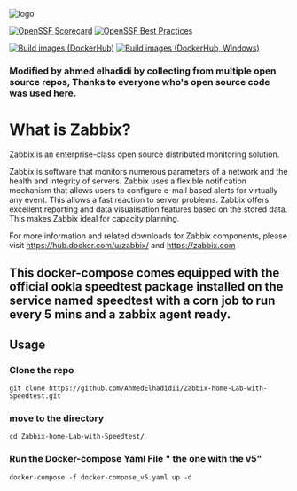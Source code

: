 ![logo](https://assets.zabbix.com/img/logo/zabbix_logo_500x131.png)

[![OpenSSF Scorecard](https://api.securityscorecards.dev/projects/github.com/zabbix/zabbix-docker/badge)](https://securityscorecards.dev/viewer/?uri=github.com/zabbix/zabbix-docker)
[![OpenSSF Best Practices](https://bestpractices.coreinfrastructure.org/projects/8395/badge)](https://bestpractices.coreinfrastructure.org/projects/8395)

[![Build images (DockerHub)](https://github.com/zabbix/zabbix-docker/actions/workflows/images_build.yml/badge.svg?branch=6.4&event=push)](https://github.com/zabbix/zabbix-docker/actions/workflows/images_build.yml)
[![Build images (DockerHub, Windows)](https://github.com/zabbix/zabbix-docker/actions/workflows/images_build_windows.yml/badge.svg?branch=6.4&event=push)](https://github.com/zabbix/zabbix-docker/actions/workflows/images_build_windows.yml)

### Modified by ahmed elhadidi by collecting from multiple open source repos, Thanks to everyone who's open source code was used here.
# What is Zabbix?

Zabbix is an enterprise-class open source distributed monitoring solution.

Zabbix is software that monitors numerous parameters of a network and the health and integrity of servers. Zabbix uses a flexible notification mechanism that allows users to configure e-mail based alerts for virtually any event. This allows a fast reaction to server problems. Zabbix offers excellent reporting and data visualisation features based on the stored data. This makes Zabbix ideal for capacity planning.

For more information and related downloads for Zabbix components, please visit https://hub.docker.com/u/zabbix/ and https://zabbix.com

## This docker-compose comes equipped with the official ookla speedtest package installed on the service named speedtest with a corn job to run every 5 mins and a zabbix agent ready.


## Usage

### Clone the repo
```
git clone https://github.com/AhmedElhadidii/Zabbix-home-Lab-with-Speedtest.git
```

### move to the directory

```
cd Zabbix-home-Lab-with-Speedtest/
```

### Run the Docker-compose Yaml File " the one with the v5"
```
docker-compose -f docker-compose_v5.yaml up -d
```
